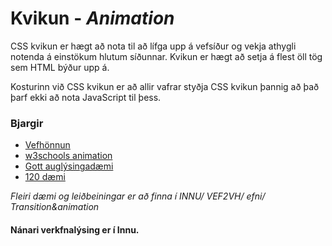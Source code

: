 # Kvikun - _Animation_

CSS kvikun er hægt að nota til að lífga upp á vefsíður og vekja athygli notenda á einstökum hlutum síðunnar. Kvikun er hægt að setja á flest öll tög sem HTML býður upp á. 

Kosturinn við CSS kvikun er að allir vafrar styðja CSS kvikun þannig að það þarf ekki að nota JavaScript til þess. 

### Bjargir
* [Vefhönnun](https://vefhonnun.github.io/verkefni/kvikun.html)
* [w3schools animation](https://www.w3schools.com/css/css3_animations.asp)
* [Gott auglýsingadæmi](https://tympanus.net/codrops/2012/01/10/animated-web-banners-with-css3/)
* [120 dæmi](https://freshdesignweb.com/css3-tutorials-examples/)

_Fleiri dæmi og leiðbeiningar er að finna í INNU/ VEF2VH/ efni/ Transition&animation_

#### Nánari verkfnalýsing er í Innu.